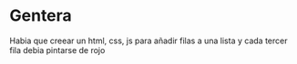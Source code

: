 # Gentera
Habia que creear un html, css, js
para añadir filas a una lista y cada tercer fila debia pintarse de rojo